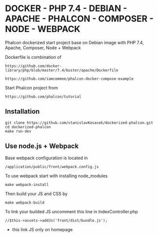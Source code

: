# DOCKER - PHP 7.4 - DEBIAN - APACHE - PHALCON - COMPOSER - NODE - WEBPACK

Phalcon dockerized start project base on Debian image with PHP 7.4, Apache, Composer, Node + Webpack

Dockerfile is combination of
```
https://github.com/docker-library/php/blob/master/7.4/buster/apache/Dockerfile

https://github.com/iamcommee/phalcon-docker-compose-example
```

Start Phalcon project from 
```
https://github.com/phalcon/tutorial
```

## Installation
```
git clone https://github.com/stanislavKosacek/dockerized-phalcon.git
cd dockerized-phalcon
make run-dev
```

## Use node.js + Webpack

Base webpack configuration is located in
```
/application/public/front/webpack.config.js
```

To use webpack start with installing node_modules
```
make webpack-install
```

Then build your JS and CSS by
```
make webpack-build
```

To link your builded JS uncomment this line in IndexController.php
```
//$this->assets->addJs('front/dist/bundle.js');
```
* this link JS only on homepage
